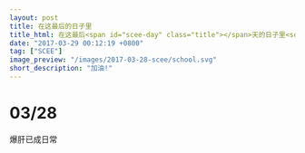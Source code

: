```yaml
---
layout: post
title: 在这最后的日子里
title_html: 在这最后<span id="scee-day" class="title"></span>天的日子里<script>$('#scee-day').html(Math.ceil((new Date('6/7/2017')- new Date().getTime()) / ( 1000 * 60 * 60 * 24 )))</script>
date: "2017-03-29 00:12:19 +0800"
tag: ["SCEE"]
image_preview: "/images/2017-03-28-scee/school.svg"
short_description: "加油!"
---
```


# 03/28

爆肝已成日常